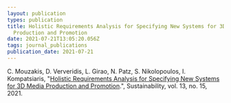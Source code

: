 ```yaml
---
layout: publication
types: publication
title: Holistic Requirements Analysis for Specifying New Systems for 3D Media
  Production and Promotion
date: 2021-07-21T13:05:20.056Z
tags: journal_publications
publication_date: 2021-07-21
---
```

C. Mouzakis, D. Ververidis, L. Girao, N. Patz, S. Nikolopoulos, I. Kompatsiaris, "[Holistic Requirements Analysis for Specifying New Systems for 3D Media Production and Promotion](https://doi.org/10.3390/su13158155).", Sustainability, vol. 13, no. 15, 2021. 